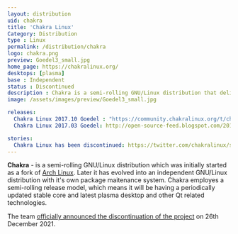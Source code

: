 ```yaml
---
layout: distribution
uid: chakra
title: 'Chakra Linux'
Category: Distribution
type : Linux
permalink: /distribution/chakra
logo: chakra.png
preview: Goedel3_small.jpg
home_page: https://chakralinux.org/
desktops: [plasma]
base : Independent
status : Discontinued
description : Chakra is a semi-rolling GNU/Linux distribution that delivers world class Plasma experience out of the box. Stories, reviews and screenshots of Chakra Linux.
image: /assets/images/preview/Goedel3_small.jpg

releases:
  Chakra Linux 2017.10 Goedel : "https://community.chakralinux.org/t/chakra-2017-10-goedel-released/6693"
  Chakra Linux 2017.03 Goedel: http://open-source-feed.blogspot.com/2017/03/chakra-linux-201703-goedel-released.html

stories: 
  Chakra Linux has been discontinued: https://twitter.com/chakralinux/status/1475111596640727045
---
```


**Chakra** - is a semi-rolling GNU/Linux distribution which was initially started as a fork of [Arch Linux](/distribution/arch). Later it has evolved into an independent GNU/Linux distribution with it's own package maitenance system. Chakra employes a semi-rolling release model, which means it will be having a periodically updated stable core and latest plasma desktop and other Qt related technologies.

The team [officially announced the discontinuation of the project](https://twitter.com/chakralinux/status/1475111596640727045) on 26th December 2021.
